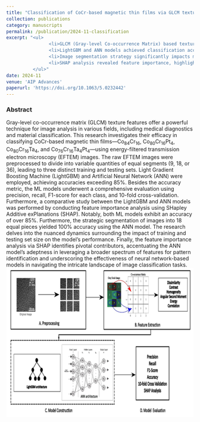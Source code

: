 ```yaml
---
title: "Classification of CoCr-based magnetic thin films via GLCM texture features extracted from EFTEM images and machine learning"
collection: publications
category: manuscripts
permalink: /publication/2024-11-classification
excerpt: "<ul>
                <li>GLCM (Gray-level Co-occurrence Matrix) based texture features effectively classify CoCr-based magnetic thin films using EFTEM images.</li>
                <li>LightGBM and ANN models achieved classification accuracies exceeding 85%, with ANN reaching 100% accuracy</li>
                <li>Image segmentation strategy significantly impacts model performance, with 18 segments proving optimal for the ANN model.</li>
                <li>SHAP analysis revealed feature importance, highlighting the ANN's ability to utilize a broader range of features for pattern identification.</li>
          </ul>"
date: 2024-11
venue: 'AIP Advances'
paperurl: 'https://doi.org/10.1063/5.0232442'
---
```

### Abstract
Gray-level co-occurrence matrix (GLCM) texture features offer a powerful technique for image analysis in various fields, including medical diagnostics and material classification. This research investigates their efficacy in classifying CoCr-based magnetic thin films—Co<sub>84</sub>Cr<sub>16</sub>, Co<sub>80</sub>Cr<sub>16</sub>Pt<sub>4</sub>, Co<sub>80</sub>Cr<sub>16</sub>Ta<sub>4</sub>, and Co<sub>76</sub>Cr<sub>16</sub>Ta<sub>4</sub>Pt<sub>4</sub>—using energy-filtered transmission electron microscopy (EFTEM) images. The raw EFTEM images were preprocessed to divide into variable quantities of equal segments (9, 18, or 36), leading to three distinct training and testing sets. Light Gradient Boosting Machine (LightGBM) and Artificial Neural Network (ANN) were employed, achieving accuracies exceeding 85%. Besides the accuracy metric, the ML models underwent a comprehensive evaluation using precision, recall, F1-score for each class, and 10-fold cross-validation. Furthermore, a comparative study between the LightGBM and ANN models was performed by conducting feature importance analysis using SHapley Additive exPlanations (SHAP). Notably, both ML models exhibit an accuracy of over 85%. Furthermore, the strategic segmentation of images into 18 equal pieces yielded 100% accuracy using the ANN model. The research delves into the nuanced dynamics surrounding the impact of training and testing set size on the model’s performance. Finally, the feature importance analysis via SHAP identifies pivotal contributors, accentuating the ANN model’s adeptness in leveraging a broader spectrum of features for pattern identification and underscoring the effectiveness of neural network-based models in navigating the intricate landscape of image classification tasks.
<img src="/images/graphical-abstracts/classification-2024-11.jpg" width="600px" height="400px">
